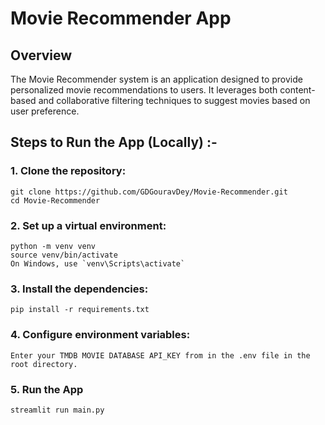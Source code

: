 # Movie Recommender App

## Overview

The Movie Recommender system is an application designed to provide personalized movie recommendations to users. It leverages both content-based and collaborative filtering techniques to suggest movies based on user preference.

## Steps to Run the App (Locally) :-

### 1. Clone the repository:
```
git clone https://github.com/GDGouravDey/Movie-Recommender.git
cd Movie-Recommender
```
### 2. Set up a virtual environment:
```
python -m venv venv
source venv/bin/activate
On Windows, use `venv\Scripts\activate`
```
### 3. Install the dependencies:
```
pip install -r requirements.txt
```
### 4. Configure environment variables:
```
Enter your TMDB MOVIE DATABASE API_KEY from in the .env file in the root directory.
```
### 5. Run the App
```
streamlit run main.py
```


